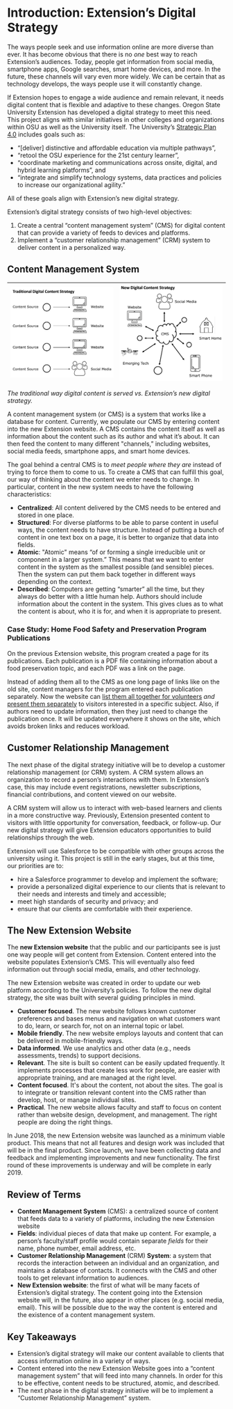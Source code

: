 # Introduction: Extension’s Digital Strategy

The ways people seek and use information online are more diverse than ever. It has become obvious that there is no *one* best way to reach Extension’s audiences. Today, people get information from social media, smartphone apps, Google searches, smart home devices, and more. In the future, these channels will vary even more widely. We can be certain that as technology develops, the ways people use it will constantly change.

If Extension hopes to engage a wide audience and remain relevant, it needs digital content that is flexible and adaptive to these changes. Oregon State University Extension has developed a digital strategy to meet this need. This project aligns with similar initiatives in other colleges and organizations within OSU as well as the University itself. The University’s [Strategic Plan 4.0](https://leadership.oregonstate.edu/sites/leadership.oregonstate.edu/files/provost-documents/sp4-adjusted.pdf) includes goals such as:

  - “[deliver] distinctive and affordable education via multiple pathways”,
  - “retool the OSU experience for the 21st century learner”,
  - “coordinate marketing and communications across onsite, digital, and hybrid learning platforms”, and
  - “integrate and simplify technology systems, data practices and policies to increase our organizational agility.”

All of these goals align with Extension’s new digital strategy.

Extension’s digital strategy consists of two high-level objectives:

  1. Create a central “content management system” (CMS) for digital content that can provide a variety of feeds to devices and platforms.
  2. Implement a “customer relationship management” (CRM) system to deliver content in a personalized way.


## Content Management System


![Traditional Digital Content Strategy](images/traditional-DCS.png) | ![New Digital Content Strategy](images/new-DCS.png)
-------------------- | ---------------------

*The traditional way digital content is served vs. Extension’s new digital strategy.*

A content management system (or CMS) is a system that works like a database for content. Currently, we populate our CMS by entering content into the new Extension website. A CMS contains the content itself as well as information about the content such as its author and what it’s about. It can then feed the content to many different "channels,” including websites, social media feeds, smartphone apps, and smart home devices.

The goal behind a central CMS is to *meet people where they are* instead of trying to force them to come to us. To create a CMS that can fulfill this goal, our way of thinking about the content we enter needs to change. In particular, content in the new system needs to have the following characteristics:

  * **Centralized**: All content delivered by the CMS needs to be entered and stored in one place.
  * **Structured**: For diverse platforms to be able to parse content in useful ways, the content needs to have structure. Instead of putting a bunch of content in one text box on a page, it is better to organize that data into fields.
  * **Atomic**: "Atomic" means “of or forming a single irreducible unit or component in a larger system.” This means that we want to enter content in the system as the smallest possible (and sensible) pieces. Then the system can put them back together in different ways depending on the context.
  * **Described**: Computers are getting “smarter” all the time, but they always do better with a little human help. Authors should include information about the content in the system. This gives clues as to what the content is about, who it is for, and when it is appropriate to present.

### Case Study: Home Food Safety and Preservation Program  Publications
On the previous Extension website, this program created a page for its publications. Each publication is a PDF file containing information about a food preservation topic, and each PDF was a link on the page.

Instead of adding them all to the CMS as one long page of links like on the old site, content managers for the program entered each publication separately. Now the website can [list them all together for volunteers](https://extension.oregonstate.edu/mfp/publications) *and* [present them separately](https://extension.oregonstate.edu/search?search=canning+peaches) to visitors interested in a specific subject. Also, if authors need to update information, then they just need to change the publication once. It will be updated everywhere it shows on the site, which avoids broken links and reduces workload.

## Customer Relationship Management

The next phase of the digital strategy initiative will be to develop a customer relationship management (or CRM) system. A CRM system allows an organization to record a person’s interactions with them. In Extension’s case, this may include event registrations, newsletter subscriptions, financial contributions, and content viewed on our website.

A CRM system will allow us to interact with web-based learners and clients in a more constructive way. Previously, Extension presented content to visitors with little opportunity for conversation, feedback, or follow-up. Our new digital strategy will give Extension educators opportunities to build relationships through the web.

Extension will use Salesforce to be compatible with other groups across the university using it. This project is still in the early stages, but at this time, our priorities are to:

  - hire a Salesforce programmer to develop and implement the software;
  - provide a personalized digital experience to our clients that is relevant to their needs and interests and timely and accessible;
  - meet high standards of security and privacy; and
  - ensure that our clients are comfortable with their experience.

## The New Extension Website

The **new Extension website** that the public and our participants see is just one way people will get content from Extension. Content entered into the website populates Extension’s CMS. This will eventually also feed information out through social media, emails, and other technology.

The new Extension website was created in order to update our web platform according to the University’s policies. To follow the new digital strategy, the site was built with several guiding principles in mind.

  - **Customer focused**. The new website follows known customer preferences and bases menus and navigation on what customers want to do, learn, or search for, not on an internal topic or label.
  - **Mobile friendly**. The new website employs layouts and content that can be delivered in mobile-friendly ways.
  - **Data informed**. We use analytics and other data (e.g., needs assessments, trends) to support decisions.
  - **Relevant**. The site is built so content can be easily updated frequently. It implements processes that create less work for people, are easier with appropriate training, and are managed at the right level.
  - **Content focused**. It's about the content, not about the sites. The goal is to integrate or transition relevant content into the CMS rather than develop, host, or manage individual sites.
  - **Practical**. The new website allows faculty and staff to focus on content rather than website design, development, and management. The right people are doing the right things.

In June 2018, the new Extension website was launched as a minimum viable product. This means that not all features and design work was included that will be in the final product. Since launch, we have been collecting data and feedback and implementing improvements and new functionality. The first round of these improvements is underway and will be complete in early 2019.

## Review of Terms

  - **Content Management System** (CMS): a centralized source of content that feeds data to a variety of platforms, including the new Extension website
  - **Fields**: individual pieces of data that make up content. For example, a person’s faculty/staff profile would contain separate *fields* for their name, phone number, email address, etc.
  - **Customer Relationship Management** (CRM) **System**: a system that records the interaction between an individual and an organization, and maintains a database of contacts. It connects with the CMS and other tools to get relevant information to audiences.
  - **New Extension website**: the first of what will be many facets of Extension’s digital strategy. The content going into the Extension website will, in the future, also appear in other places (e.g. social media, email). This will be possible due to the way the content is entered and the existence of a content management system.

## Key Takeaways

  - Extension’s digital strategy will make our content available to clients that access information online in a variety of ways.
  - Content entered into the new Extension Website goes into a “content management system” that will feed into many channels. In order for this to be effective, content needs to be structured, atomic, and described.
  - The next phase in the digital strategy initiative will be to implement a “Customer Relationship Management” system.
